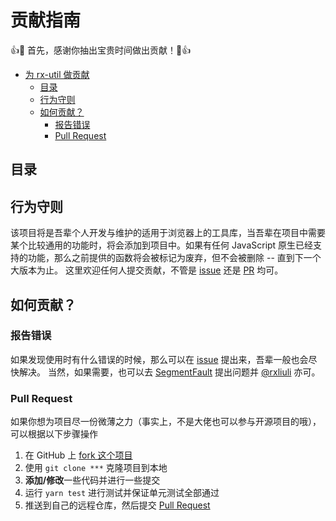 # 贡献指南

👍🎉 首先，感谢你抽出宝贵时间做出贡献！🎉👍

- [为 rx-util 做贡献](#为-rx-util-做贡献)
  - [目录](#目录)
  - [行为守则](#行为守则)
  - [如何贡献？](#如何贡献)
    - [报告错误](#报告错误)
    - [Pull Request](#pull-request)

## 目录

## 行为守则

该项目将是吾辈个人开发与维护的适用于浏览器上的工具库，当吾辈在项目中需要某个比较通用的功能时，将会添加到项目中。如果有任何 JavaScript 原生已经支持的功能，那么之前提供的函数将会被标记为废弃，但不会被删除 -- 直到下一个大版本为止。
这里欢迎任何人提交贡献，不管是 [issue](https://github.com/rxliuli/rx-util/issues) 还是 [PR](https://github.com/rxliuli/rx-util/pulls) 均可。

## 如何贡献？

### 报告错误

如果发现使用时有什么错误的时候，那么可以在 [issue](https://github.com/rxliuli/rx-util/issues) 提出来，吾辈一般也会尽快解决。
当然，如果需要，也可以去 [SegmentFault](https://segmentfault.com/) 提出问题并 [@rxliuli](https://segmentfault.com/u/rxliuli) 亦可。

### Pull Request

如果你想为项目尽一份微薄之力（事实上，不是大佬也可以参与开源项目的哦），可以根据以下步骤操作

1. 在 GitHub 上 [fork 这个项目](https://github.com/login?return_to=%2Frxliuli%2Frx-util)
2. 使用 `git clone ***` 克隆项目到本地
3. **添加/修改**一些代码并进行一些提交
4. 运行 `yarn test` 进行测试并保证单元测试全部通过
5. 推送到自己的远程仓库，然后提交 [Pull Request](https://github.com/rxliuli/rx-util/compare)
